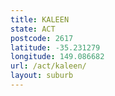```yaml
---
title: KALEEN
state: ACT
postcode: 2617
latitude: -35.231279
longitude: 149.086682
url: /act/kaleen/
layout: suburb
---
```

